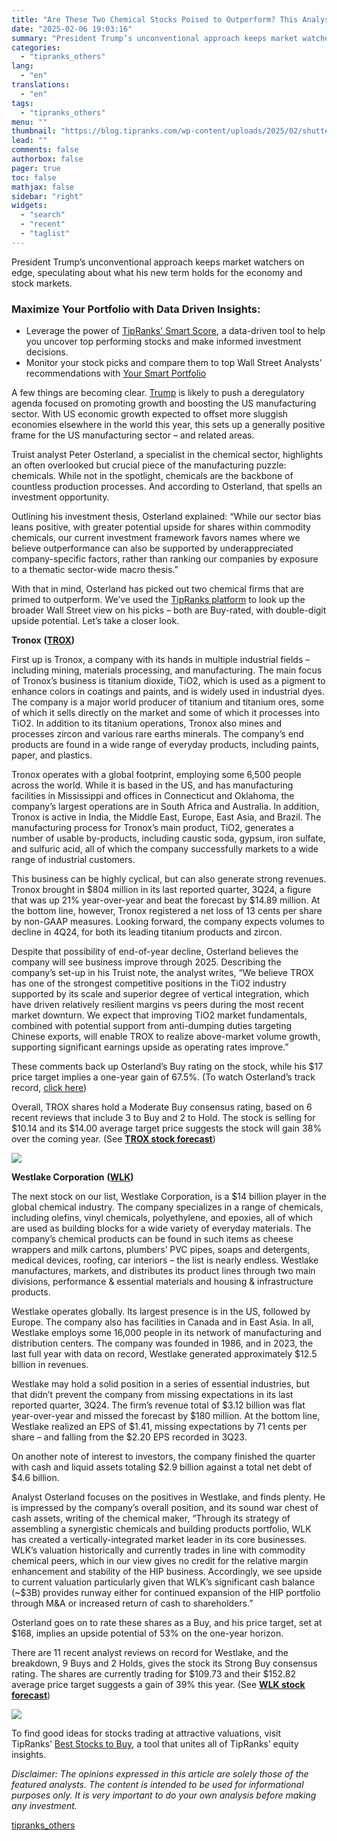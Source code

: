 ```yaml
---
title: "Are These Two Chemical Stocks Poised to Outperform? This Analyst Weighs In"
date: "2025-02-06 19:03:16"
summary: "President Trump’s unconventional approach keeps market watchers on edge, speculating about what his new term holds for the economy and stock markets.Maximize Your Portfolio with Data Driven Insights:Leverage the power of TipRanks' Smart Score, a data-driven tool to help you uncover top performing stocks and make informed investment decisions. Monitor..."
categories:
  - "tipranks_others"
lang:
  - "en"
translations:
  - "en"
tags:
  - "tipranks_others"
menu: ""
thumbnail: "https://blog.tipranks.com/wp-content/uploads/2025/02/shutterstock_2426401655-750x406.jpg"
lead: ""
comments: false
authorbox: false
pager: true
toc: false
mathjax: false
sidebar: "right"
widgets:
  - "search"
  - "recent"
  - "taglist"
---
```


President Trump’s unconventional approach keeps market watchers on edge, speculating about what his new term holds for the economy and stock markets.

### Maximize Your Portfolio with Data Driven Insights:

* Leverage the power of [TipRanks' Smart Score](https://www.tipranks.com/screener/top-smart-score-stocks), a data-driven tool to help you uncover top performing stocks and make informed investment decisions.
* Monitor your stock picks and compare them to top Wall Street Analysts' recommendations with  [Your Smart Portfolio](https://www.tipranks.com/smart-portfolio/holdings)

A few things are becoming clear. [Trump](https://www.tipranks.com/stocks/djt) is likely to push a deregulatory agenda focused on promoting growth and boosting the US manufacturing sector. With US economic growth expected to offset more sluggish economies elsewhere in the world this year, this sets up a generally positive frame for the US manufacturing sector – and related areas.

Truist analyst Peter Osterland, a specialist in the chemical sector, highlights an often overlooked but crucial piece of the manufacturing puzzle: chemicals. While not in the spotlight, chemicals are the backbone of countless production processes. And according to Osterland, that spells an investment opportunity.

Outlining his investment thesis, Osterland explained: “While our sector bias leans positive, with greater potential upside for shares within commodity chemicals, our current investment framework favors names where we believe outperformance can also be supported by underappreciated company-specific factors, rather than ranking our companies by exposure to a thematic sector-wide macro thesis.”

With that in mind, Osterland has picked out two chemical firms that are primed to outperform. We’ve used the [TipRanks platform](https://www.tipranks.com/) to look up the broader Wall Street view on his picks – both are Buy-rated, with double-digit upside potential. Let’s take a closer look.

**Tronox** **(**[**TROX**](https://www.tipranks.com/stocks/trox/forecast)**)**

First up is Tronox, a company with its hands in multiple industrial fields – including mining, materials processing, and manufacturing. The main focus of Tronox’s business is titanium dioxide, TiO2, which is used as a pigment to enhance colors in coatings and paints, and is widely used in industrial dyes. The company is a major world producer of titanium and titanium ores, some of which it sells directly on the market and some of which it processes into TiO2. In addition to its titanium operations, Tronox also mines and processes zircon and various rare earths minerals. The company’s end products are found in a wide range of everyday products, including paints, paper, and plastics.

Tronox operates with a global footprint, employing some 6,500 people across the world. While it is based in the US, and has manufacturing facilities in Mississippi and offices in Connecticut and Oklahoma, the company’s largest operations are in South Africa and Australia. In addition, Tronox is active in India, the Middle East, Europe, East Asia, and Brazil. The manufacturing process for Tronox’s main product, TiO2, generates a number of usable by-products, including caustic soda, gypsum, iron sulfate, and sulfuric acid, all of which the company successfully markets to a wide range of industrial customers.

This business can be highly cyclical, but can also generate strong revenues. Tronox brought in $804 million in its last reported quarter, 3Q24, a figure that was up 21% year-over-year and beat the forecast by $14.89 million. At the bottom line, however, Tronox registered a net loss of 13 cents per share by non-GAAP measures. Looking forward, the company expects volumes to decline in 4Q24, for both its leading titanium products and zircon.

Despite that possibility of end-of-year decline, Osterland believes the company will see business improve through 2025. Describing the company’s set-up in his Truist note, the analyst writes, “We believe TROX has one of the strongest competitive positions in the TiO2 industry supported by its scale and superior degree of vertical integration, which have driven relatively resilient margins vs peers during the most recent market downturn. We expect that improving TiO2 market fundamentals, combined with potential support from anti-dumping duties targeting Chinese exports, will enable TROX to realize above-market volume growth, supporting significant earnings upside as operating rates improve.”

These comments back up Osterland’s Buy rating on the stock, while his $17 price target implies a one-year gain of 67.5%. (To watch Osterland’s track record, [click here](https://www.tipranks.com/experts/analysts/pete-osterland))

Overall, TROX shares hold a Moderate Buy consensus rating, based on 6 recent reviews that include 3 to Buy and 2 to Hold. The stock is selling for $10.14 and its $14.00 average target price suggests the stock will gain 38% over the coming year. (See [**TROX stock forecast**](https://www.tipranks.com/stocks/trox/forecast))

[![](https://blog.tipranks.com/wp-content/uploads/2025/02/image-209-1024x552.png)](https://blog.tipranks.com/wp-content/uploads/2025/02/image-209.png)

**Westlake Corporation** **(**[**WLK**](https://www.tipranks.com/stocks/wlk/forecast)**)**

The next stock on our list, Westlake Corporation, is a $14 billion player in the global chemical industry. The company specializes in a range of chemicals, including olefins, vinyl chemicals, polyethylene, and epoxies, all of which are used as building blocks for a wide variety of everyday materials. The company’s chemical products can be found in such items as cheese wrappers and milk cartons, plumbers’ PVC pipes, soaps and detergents, medical devices, roofing, car interiors – the list is nearly endless. Westlake manufactures, markets, and distributes its product lines through two main divisions, performance & essential materials and housing & infrastructure products.

Westlake operates globally. Its largest presence is in the US, followed by Europe. The company also has facilities in Canada and in East Asia. In all, Westlake employs some 16,000 people in its network of manufacturing and distribution centers. The company was founded in 1986, and in 2023, the last full year with data on record, Westlake generated approximately $12.5 billion in revenues.

Westlake may hold a solid position in a series of essential industries, but that didn’t prevent the company from missing expectations in its last reported quarter, 3Q24. The firm’s revenue total of $3.12 billion was flat year-over-year and missed the forecast by $180 million. At the bottom line, Westlake realized an EPS of $1.41, missing expectations by 71 cents per share – and falling from the $2.20 EPS recorded in 3Q23.

On another note of interest to investors, the company finished the quarter with cash and liquid assets totaling $2.9 billion against a total net debt of $4.6 billion.

Analyst Osterland focuses on the positives in Westlake, and finds plenty. He is impressed by the company’s overall position, and its sound war chest of cash assets, writing of the chemical maker, “Through its strategy of assembling a synergistic chemicals and building products portfolio, WLK has created a vertically-integrated market leader in its core businesses. WLK’s valuation historically and currently trades in line with commodity chemical peers, which in our view gives no credit for the relative margin enhancement and stability of the HIP business. Accordingly, we see upside to current valuation particularly given that WLK’s significant cash balance (~$3B) provides runway either for continued expansion of the HIP portfolio through M&A or increased return of cash to shareholders.”

Osterland goes on to rate these shares as a Buy, and his price target, set at $168, implies an upside potential of 53% on the one-year horizon.

There are 11 recent analyst reviews on record for Westlake, and the breakdown, 9 Buys and 2 Holds, gives the stock its Strong Buy consensus rating. The shares are currently trading for $109.73 and their $152.82 average price target suggests a gain of 39% this year. (See [**WLK stock forecast**](https://www.tipranks.com/stocks/wlk/forecast))

[![](https://blog.tipranks.com/wp-content/uploads/2025/02/image-210-1024x549.png)](https://blog.tipranks.com/wp-content/uploads/2025/02/image-210.png)

To find good ideas for stocks trading at attractive valuations, visit TipRanks’ [Best Stocks to Buy](https://www.tipranks.com/stocks-to-buy), a tool that unites all of TipRanks’ equity insights.

*Disclaimer: The opinions expressed in this article are solely those of the featured analysts. The content is intended to be used for informational purposes only. It is very important to do your own analysis before making any investment.*

[tipranks_others](https://www.tipranks.com/news/article/are-these-two-chemical-stocks-poised-to-outperform-this-analyst-weighs-in)
